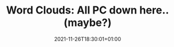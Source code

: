 ---
title: "Word Clouds: All PC down here.. (maybe?)"
date: 2021-11-26T18:30:01+01:00
draft: true
description:
    "This is the home page to reveal the most awesome networks and stats about South Park!"
# description
description: "This is meta description"
---